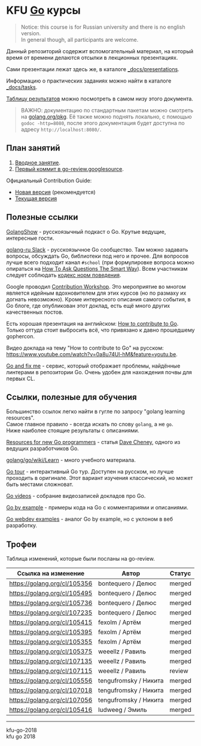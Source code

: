 # KFU [Go](https://golang.org/) курсы

> Notice: this course is for Russian university and there is no english version.  
> In general though, all participants are welcome.

Данный репозиторий содержит вспомогательный материал, на который
время от времени делаются отсылки в лекционных презентациях.

Сами презентации лежат здесь же, в каталоге [_docs/presentations](/_docs/presentations).

Информацию о практических заданиях можно найти в каталоге [_docs/tasks](/_docs/tasks/tasks.org).

[Таблицу результатов](#Трофеи) можно посмотреть в самом низу этого документа.

> ВАЖНО: документацию по стандартным пакетам можно смотреть на [golang.org/pkg](https://golang.org/pkg/).
> Её также можно поднять локально, с помощью `godoc -http=8080`, после этого документация
> будет доступна по адресу `http://localhost:8080/`.

## План занятий

1. [Вводное занятие](/_docs/presentations/1.pdf).
2. [Первый коммит в go-review.googlesource](/_docs/presentations/2.pdf).

Официальный Contribution Guide:
- [Новая версия](https://tip.golang.org/doc/contribute.html) (рекомендуется)
- [Текущая версия](https://golang.org/doc/contribute.html)

## Полезные ссылки

[GolangShow](http://golangshow.com) - русскоязычный подкаст о Go. Крутые ведущие, интересные гости.

[golang-ru Slack](http://slack.golang-ru.com) - русскоязычное Go сообщество.
Там можно задавать вопросы, обсуждать Go, библиотеки под него и прочее.
Для вопросов лучше всего подходит канал `#school` (при формулировке вопроса можно
опираться на [How To Ask Questions The Smart Way](http://www.catb.org/esr/faqs/smart-questions.html)). 
Всем участникам следует соблюдать [кодекс норм поведения](https://golang.org/conduct).

Google проводил [Contribution Workshop](https://blog.golang.org/contributor-workshop).
Это мероприятие во многом является идейным вдохновителем для этих курсов (но по размаху
их догнать невозможно). Кроме интересного описания самого события, в Go блоге, где
опубликован этот доклад, есть ещё много других качественных постов.

Есть хорошая презентация на английском: [How to contribute to Go](https://docs.google.com/presentation/d/1ap2fycBSgoo-jCswhK9lqgCIFroE1pYpsXC1ffYBCq4/edit#slide=id.p).  
Только оттуда стоит выбросить всё, что привязано к давно прошедшему gophercon.

Видео доклада на тему "How to contribute to Go" на русском:  
https://www.youtube.com/watch?v=0a8u74Ul-hM&feature=youtu.be.

[Go and fix me](https://www.goandfix.me/) - сервис, который отображает проблемы, найдённые линтерами в репозитории Go.
Очень удобен для нахождения почвы для первых CL.

## Ссылки, полезные для обучения

Большинство ссылок легко найти в гугле по запросу "golang learning resources".  
Самое главное правило - всегда искать по слову `golang`, а не `go`.  
Ниже наиболее стоящие результаты с описаниями.

[Resources for new Go programmers](https://dave.cheney.net/resources-for-new-go-programmers) - статья [Dave Cheney](https://dave.cheney.net/about), одного из ведущих разработчиков Go.

[golang/go/wiki/Learn](https://github.com/golang/go/wiki/Learn) - много учебного материала.

[Go tour](https://tour.golang.org) - интерактивный Go тур. Доступен на русском, но лучше
проходить в оригинале. Этот вариант изучения классический, но может быть местами сложноват.

[Go videos](https://github.com/hH39797J/golang-videos-ru) - собрание видеозаписей докладов про Go.

[Go by example](https://gobyexample.com/) - примеры кода на Go с комментариями и описаниями.

[Go webdev examples](https://gowebexamples.com/) - аналог Go by example, но с уклоном в веб разработку.

## Трофеи

Таблица изменений, которые были посланы на go-review.

| Ссылка на изменение | Автор | Статус |
|---------------------|-------|--------|
| https://golang.org/cl/105356 | bontequero / Делюс | merged |
| https://golang.org/cl/105495 | bontequero / Делюс | merged |
| https://golang.org/cl/105736 | bontequero / Делюс | merged |
| https://golang.org/cl/107235 | bontequero / Делюс | merged |
| https://golang.org/cl/105415 | fexolm / Артём | merged |
| https://golang.org/cl/105395 | fexolm / Артём | merged |
| https://golang.org/cl/105355 | fexolm / Артём | merged |
| https://golang.org/cl/105375 | weeellz / Равиль | merged |
| https://golang.org/cl/107135 | weeellz / Равиль | merged |
| https://golang.org/cl/107115 | weeellz / Равиль | review |
| https://golang.org/cl/105556 | tengufromsky / Никита | merged |
| https://golang.org/cl/107018 | tengufromsky / Никита | merged |
| https://golang.org/cl/107056 | tengufromsky / Никита | merged |
| https://golang.org/cl/105416 | ludweeg / Эмиль | merged |


----

kfu-go-2018  
kfu go 2018
